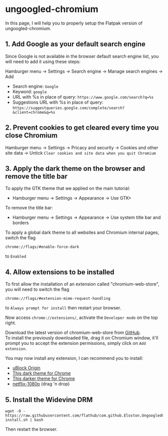 # ungoogled-chromium

In this page, I will help you to properly setup the Flatpak version of ungoogled-chromium.

## 1. Add Google as your default search engine

Since Google is not available in the browser default search engine list, you will need to add it using these steps:

Hamburger menu -> Settings -> Search engine -> Manage search engines -> Add
- Search engine: `Google`
- Keyword: `google`
- URL with %s in place of query: `https://www.google.com/search?q=%s`
- Suggestions URL with %s in place of query: `https://suggestqueries.google.com/complete/search?&client=chrome&q=%s`

## 2. Prevent cookies to get cleared every time you close Chromium

Hamburger menu -> Settings -> Pricacy and security -> Cookies and other site data -> Untick `Clear cookies and site data when you quit Chromium`

## 3. Apply the dark theme on the browser and remove the title bar

To apply the GTK theme that we applied on the main tutorial:  
- Hamburger menu -> Settings -> Appearance -> Use GTK+

To remove the title bar:  
- Hamburger menu -> Settings -> Appearance -> Use system title bar and borders

To apply a global dark theme to all websites and Chromium internal pages, switch the flag
```
chrome://flags/#enable-force-dark
```
to `Enabled`

## 4. Allow extensions to be installed

To first allow the installation of an extension called "chromium-web-store", you will need to switch the flag
```
chrome://flags/#extension-mime-request-handling
```
to `Always prompt for install` then restart your browser.

Now access `chrome://extensions/`, activate the `Developer mode` on the top right.

Download the latest version of chromium-web-store from [GitHub](https://github.com/NeverDecaf/chromium-web-store/releases).  
To install the previously downloaded file, drag it on Chromium window, it'll prompt you to accept the extension permissions, simply click on `Add extension`.

You may now install any extension, I can recommend you to install:
- [uBlock Origin](https://chrome.google.com/webstore/detail/ublock-origin/cjpalhdlnbpafiamejdnhcphjbkeiagm)
- [This dark theme for Chrome](https://chrome.google.com/webstore/detail/dark-theme-for-google-chr/annfbnbieaamhaimclajlajpijgkdblo)
- [This darker theme for Chrome](https://chrome.google.com/webstore/detail/dark-material-black-theme/oifnkbmbefokhdgjfklofplpoglekipa)
- [netflix-1080p](https://github.com/jangxx/netflix-1080p/releases) (drag 'n drop)

## 5. Install the Widevine DRM

```
wget -O - https://raw.githubusercontent.com/flathub/com.github.Eloston.UngoogledChromium/beta/widevine-install.sh | bash
```
Then restart the browser.